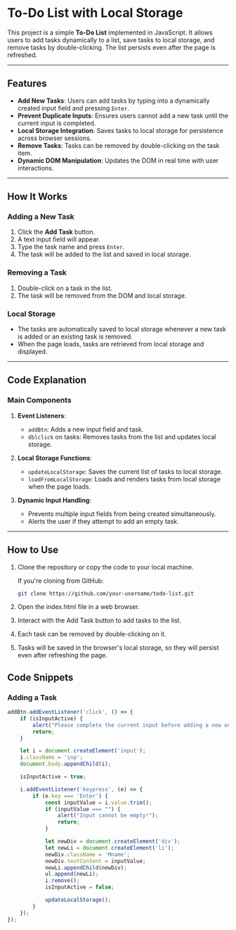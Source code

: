 # To-Do List with Local Storage

This project is a simple **To-Do List** implemented in JavaScript. It allows users to add tasks dynamically to a list, save tasks to local storage, and remove tasks by double-clicking. The list persists even after the page is refreshed.

---

## Features

- **Add New Tasks**: Users can add tasks by typing into a dynamically created input field and pressing `Enter`.
- **Prevent Duplicate Inputs**: Ensures users cannot add a new task until the current input is completed.
- **Local Storage Integration**: Saves tasks to local storage for persistence across browser sessions.
- **Remove Tasks**: Tasks can be removed by double-clicking on the task item.
- **Dynamic DOM Manipulation**: Updates the DOM in real time with user interactions.

---

## How It Works

### Adding a New Task
1. Click the **Add Task** button.
2. A text input field will appear.
3. Type the task name and press `Enter`.
4. The task will be added to the list and saved in local storage.

### Removing a Task
1. Double-click on a task in the list.
2. The task will be removed from the DOM and local storage.

### Local Storage
- The tasks are automatically saved to local storage whenever a new task is added or an existing task is removed.
- When the page loads, tasks are retrieved from local storage and displayed.

---

## Code Explanation

### Main Components
1. **Event Listeners**:
   - `addBtn`: Adds a new input field and task.
   - `dblclick` on tasks: Removes tasks from the list and updates local storage.

2. **Local Storage Functions**:
   - `updateLocalStorage`: Saves the current list of tasks to local storage.
   - `loadFromLocalStorage`: Loads and renders tasks from local storage when the page loads.

3. **Dynamic Input Handling**:
   - Prevents multiple input fields from being created simultaneously.
   - Alerts the user if they attempt to add an empty task.

---
## How to Use

1. Clone the repository or copy the code to your local machine.
   
   If you're cloning from GitHub:
   ```bash
   git clone https://github.com/your-username/todo-list.git

2. Open the index.html file in a web browser.

3. Interact with the Add Task button to add tasks to the list.

4. Each task can be removed by double-clicking on it.

5. Tasks will be saved in the browser's local storage, so they will persist even after refreshing the page.

## Code Snippets

### Adding a Task
```javascript
addBtn.addEventListener('click', () => {
    if (isInputActive) {
        alert("Please complete the current input before adding a new one!");
        return;
    }

    let i = document.createElement('input');
    i.className = 'inp';
    document.body.appendChild(i);

    isInputActive = true;

    i.addEventListener('keypress', (e) => {
        if (e.key === 'Enter') {
            const inputValue = i.value.trim();
            if (inputValue === "") {
                alert("Input cannot be empty!");
                return;
            }

            let newDiv = document.createElement('div');
            let newLi = document.createElement('li');
            newDiv.className = 'Mname';
            newDiv.textContent = inputValue;
            newLi.appendChild(newDiv);
            ul.append(newLi);
            i.remove();
            isInputActive = false;

            updateLocalStorage();
        }
    });
});

